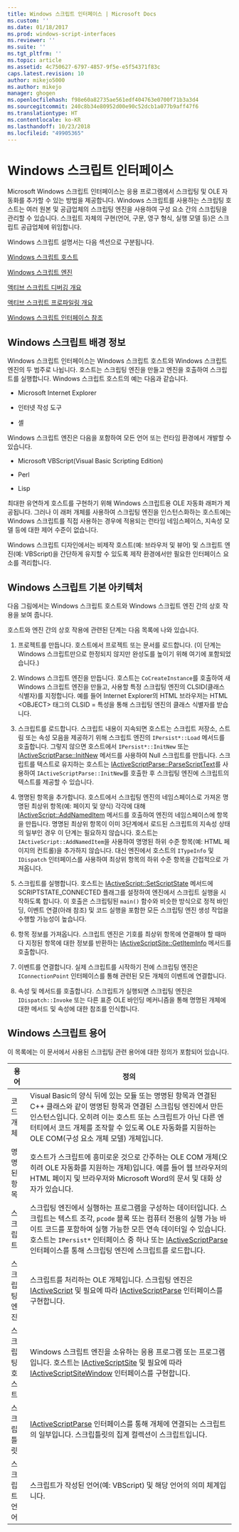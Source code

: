 ```yaml
---
title: Windows 스크립트 인터페이스 | Microsoft Docs
ms.custom: ''
ms.date: 01/18/2017
ms.prod: windows-script-interfaces
ms.reviewer: ''
ms.suite: ''
ms.tgt_pltfrm: ''
ms.topic: article
ms.assetid: 4c750627-6797-4857-9f5e-e5f54371f83c
caps.latest.revision: 10
author: mikejo5000
ms.author: mikejo
manager: ghogen
ms.openlocfilehash: f98e60a82735ae561edf404763e0700f71b3a3d4
ms.sourcegitcommit: 240c8b34e80952d00e90c52dcb1a077b9aff47f6
ms.translationtype: HT
ms.contentlocale: ko-KR
ms.lasthandoff: 10/23/2018
ms.locfileid: "49905365"
---
```

# <a name="windows-script-interfaces"></a>Windows 스크립트 인터페이스

Microsoft Windows 스크립트 인터페이스는 응용 프로그램에서 스크립팅 및 OLE 자동화를 추가할 수 있는 방법을 제공합니다. Windows 스크립트를 사용하는 스크립팅 호스트는 여러 원본 및 공급업체의 스크립팅 엔진을 사용하여 구성 요소 간의 스크립팅을 관리할 수 있습니다. 스크립트 자체의 구현(언어, 구문, 영구 형식, 실행 모델 등)은 스크립트 공급업체에 위임합니다.

Windows 스크립트 설명서는 다음 섹션으로 구분됩니다.

[Windows 스크립트 호스트](../winscript/windows-script-hosts.md)

[Windows 스크립트 엔진](../winscript/windows-script-engines.md)

[액티브 스크립트 디버깅 개요](../winscript/active-script-debugging-overview.md)

[액티브 스크립트 프로파일링 개요](../winscript/active-script-profiling-overview.md)

[Windows 스크립트 인터페이스 참조](../winscript/reference/windows-script-interfaces-reference.md)

## <a name="windows-script-background"></a>Windows 스크립트 배경 정보

Windows 스크립트 인터페이스는 Windows 스크립트 호스트와 Windows 스크립트 엔진의 두 범주로 나뉩니다. 호스트는 스크립팅 엔진을 만들고 엔진을 호출하여 스크립트를 실행합니다. Windows 스크립트 호스트의 예는 다음과 같습니다.

- Microsoft Internet Explorer

- 인터넷 작성 도구

- 셸

Windows 스크립트 엔진은 다음을 포함하여 모든 언어 또는 런타임 환경에서 개발할 수 있습니다.

- Microsoft VBScript(Visual Basic Scripting Edition)

- Perl

- Lisp

최대한 유연하게 호스트를 구현하기 위해 Windows 스크립트용 OLE 자동화 래퍼가 제공됩니다. 그러나 이 래퍼 개체를 사용하여 스크립팅 엔진을 인스턴스화하는 호스트에는 Windows 스크립트를 직접 사용하는 경우에 적용되는 런타임 네임스페이스, 지속성 모델 등에 대한 제어 수준이 없습니다.

Windows 스크립트 디자인에서는 비제작 호스트(예: 브라우저 및 뷰어) 및 스크립트 엔진(예: VBScript)을 간단하게 유지할 수 있도록 제작 환경에서만 필요한 인터페이스 요소를 격리합니다.

## <a name="windows-script-basic-architecture"></a>Windows 스크립트 기본 아키텍처

다음 그림에서는 Windows 스크립트 호스트와 Windows 스크립트 엔진 간의 상호 작용을 보여 줍니다.

호스트와 엔진 간의 상호 작용에 관련된 단계는 다음 목록에 나와 있습니다.

1.  프로젝트를 만듭니다. 호스트에서 프로젝트 또는 문서를 로드합니다. (이 단계는 Windows 스크립트만으로 한정되지 않지만 완성도를 높이기 위해 여기에 포함되었습니다.)

2.  Windows 스크립트 엔진을 만듭니다. 호스트는 `CoCreateInstance`를 호출하여 새 Windows 스크립트 엔진을 만들고, 사용할 특정 스크립팅 엔진의 CLSID(클래스 식별자)를 지정합니다. 예를 들어 Internet Explorer의 HTML 브라우저는 HTML \<OBJECT> 태그의 CLSID = 특성을 통해 스크립팅 엔진의 클래스 식별자를 받습니다.

3.  스크립트를 로드합니다. 스크립트 내용이 지속되면 호스트는 스크립트 저장소, 스트림 또는 속성 모음을 제공하기 위해 스크립트 엔진의 `IPersist*::Load` 메서드를 호출합니다. 그렇지 않으면 호스트에서 `IPersist*::InitNew` 또는 [IActiveScriptParse::InitNew](../winscript/reference/iactivescriptparse-initnew.md) 메서드를 사용하여 Null 스크립트를 만듭니다. 스크립트를 텍스트로 유지하는 호스트는 [IActiveScriptParse::ParseScriptText](../winscript/reference/iactivescriptparse-parsescripttext.md)를 사용하여 `IActiveScriptParse::InitNew`를 호출한 후 스크립팅 엔진에 스크립트의 텍스트를 제공할 수 있습니다.

4.  명명된 항목을 추가합니다. 호스트에서 스크립팅 엔진의 네임스페이스로 가져온 명명된 최상위 항목(예: 페이지 및 양식) 각각에 대해 [IActiveScript::AddNamedItem](../winscript/reference/iactivescript-addnameditem.md) 메서드를 호출하여 엔진의 네임스페이스에 항목을 만듭니다. 명명된 최상위 항목이 이미 3단계에서 로드된 스크립트의 지속성 상태의 일부인 경우 이 단계는 필요하지 않습니다. 호스트는 `IActiveScript::AddNamedItem`을 사용하여 명명된 하위 수준 항목(예: HTML 페이지의 컨트롤)을 추가하지 않습니다. 대신 엔진에서 호스트의 `ITypeInfo` 및 `IDispatch` 인터페이스를 사용하여 최상위 항목의 하위 수준 항목을 간접적으로 가져옵니다.

5.  스크립트를 실행합니다. 호스트는 [IActiveScript::SetScriptState](../winscript/reference/iactivescript-setscriptstate.md) 메서드에 SCRIPTSTATE_CONNECTED 플래그를 설정하여 엔진에서 스크립트 실행을 시작하도록 합니다. 이 호출은 스크립팅된 `main()` 함수와 비슷한 방식으로 정적 바인딩, 이벤트 연결(아래 참조) 및 코드 실행을 포함한 모든 스크립팅 엔진 생성 작업을 수행할 가능성이 높습니다.

6.  항목 정보를 가져옵니다. 스크립트 엔진은 기호를 최상위 항목에 연결해야 할 때마다 지정된 항목에 대한 정보를 반환하는 [IActiveScriptSite::GetItemInfo](../winscript/reference/iactivescriptsite-getiteminfo.md) 메서드를 호출합니다.

7.  이벤트를 연결합니다. 실제 스크립트를 시작하기 전에 스크립팅 엔진은 `IConnectionPoint` 인터페이스를 통해 관련된 모든 개체의 이벤트에 연결합니다.

8.  속성 및 메서드를 호출합니다. 스크립트가 실행되면 스크립팅 엔진은 `IDispatch::Invoke` 또는 다른 표준 OLE 바인딩 메커니즘을 통해 명명된 개체에 대한 메서드 및 속성에 대한 참조를 인식합니다.

## <a name="windows-script-terms"></a>Windows 스크립트 용어

이 목록에는 이 문서에서 사용된 스크립팅 관련 용어에 대한 정의가 포함되어 있습니다.

|용어|정의|
|----------|----------------|
|코드 개체|Visual Basic의 양식 뒤에 있는 모듈 또는 명명된 항목과 연결된 C++ 클래스와 같이 명명된 항목과 연결된 스크립팅 엔진에서 만든 인스턴스입니다. 오히려 이는 호스트 또는 스크립트가 아닌 다른 엔터티에서 코드 개체를 조작할 수 있도록 OLE 자동화를 지원하는 OLE COM(구성 요소 개체 모델) 개체입니다.|
|명명된 항목|호스트가 스크립트에 흥미로운 것으로 간주하는 OLE COM 개체(오히려 OLE 자동화를 지원하는 개체)입니다. 예를 들어 웹 브라우저의 HTML 페이지 및 브라우저와 Microsoft Word의 문서 및 대화 상자가 있습니다.|
|스크립트|스크립팅 엔진에서 실행하는 프로그램을 구성하는 데이터입니다. 스크립트는 텍스트 조각, `pcode` 블록 또는 컴퓨터 전용의 실행 가능 바이트 코드를 포함하여 실행 가능한 모든 연속 데이터일 수 있습니다. 호스트는 `IPersist*` 인터페이스 중 하나 또는 [IActiveScriptParse](../winscript/reference/iactivescriptparse.md) 인터페이스를 통해 스크립팅 엔진에 스크립트를 로드합니다.|
|스크립팅 엔진|스크립트를 처리하는 OLE 개체입니다. 스크립팅 엔진은 [IActiveScript](../winscript/reference/iactivescript.md) 및 필요에 따라 [IActiveScriptParse](../winscript/reference/iactivescriptparse.md) 인터페이스를 구현합니다.|
|스크립팅 호스트|Windows 스크립트 엔진을 소유하는 응용 프로그램 또는 프로그램입니다. 호스트는 [IActiveScriptSite](../winscript/reference/iactivescriptsite.md) 및 필요에 따라 [IActiveScriptSiteWindow](../winscript/reference/iactivescriptsitewindow.md) 인터페이스를 구현합니다.|
|스크립틀릿|[IActiveScriptParse](../winscript/reference/iactivescriptparse.md) 인터페이스를 통해 개체에 연결되는 스크립트의 일부입니다. 스크립틀릿의 집계 컬렉션이 스크립트입니다.|
|스크립트 언어|스크립트가 작성된 언어(예: VBScript) 및 해당 언어의 의미 체계입니다.|